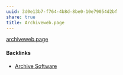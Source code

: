 ```yaml
---
uuid: 3d0e13b7-f764-4b8d-8be0-10e79054d2bf
share: true
title: Archiveweb.page
---
```

[archiveweb.page](https://archiveweb.page/)

#### Backlinks

* [Archive Software](/b8a4c886-7f76-4224-8f96-3aed92189082)
